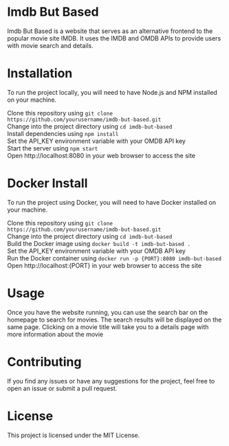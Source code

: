 # Imdb But Based
Imdb But Based is a website that serves as an alternative frontend to the popular movie site IMDB. It uses the IMDB and OMDB APIs to provide users with movie search and details.

# Installation
To run the project locally, you will need to have Node.js and NPM installed on your machine.

Clone this repository using `git clone https://github.com/yourusername/imdb-but-based.git`  
Change into the project directory using `cd imdb-but-based`  
Install dependencies using `npm install`  
Set the API_KEY environment variable with your OMDB API key  
Start the server using `npm start`  
Open http://localhost:8080 in your web browser to access the site  

# Docker Install
To run the project using Docker, you will need to have Docker installed on your machine.

Clone this repository using `git clone https://github.com/yourusername/imdb-but-based.git`  
Change into the project directory using `cd imdb-but-based`  
Build the Docker image using `docker build -t imdb-but-based .`  
Set the API_KEY environment variable with your OMDB API key  
Run the Docker container using `docker run -p {PORT}:8080 imdb-but-based`  
Open http://localhost:{PORT} in your web browser to access the site  

# Usage  
Once you have the website running, you can use the search bar on the homepage to search for movies. The search results will be displayed on the same page. Clicking on a movie title will take you to a details page with more information about the movie  

# Contributing
If you find any issues or have any suggestions for the project, feel free to open an issue or submit a pull request.

# License
This project is licensed under the MIT License.
